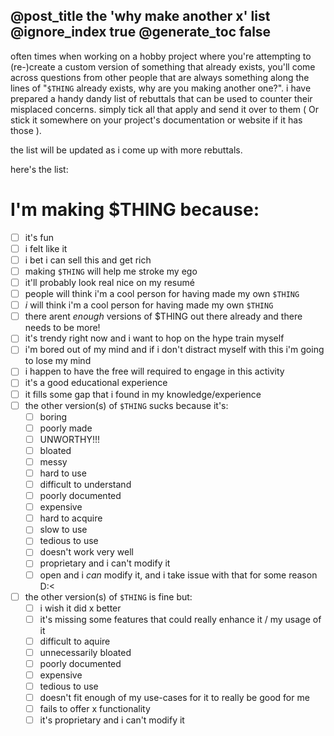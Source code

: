 @post_title the 'why make another x' list
@ignore_index true
@generate_toc false
---

often times when working on a hobby project where you're attempting to (re-)create a custom version of something that already exists, you'll come across questions from other people that are always something along the lines of "`$THING` already exists, why are you making another one?".
i have prepared a handy dandy list of rebuttals that can be used to counter their misplaced concerns.
simply tick all that apply and send it over to them ( Or stick it somewhere on your project's documentation or website if it has those ).

the list will be updated as i come up with more rebuttals.

here's the list:

# I'm making $THING because:

- [ ] it's fun
- [ ] i felt like it
- [ ] i bet i can sell this and get rich
- [ ] making `$THING` will help me stroke my ego
- [ ] it'll probably look real nice on my resumé
- [ ] people will think i'm a cool person for having made my own `$THING`
- [ ] *i* will think i'm a cool person for having made my own `$THING`
- [ ] there arent *enough* versions of $THING out there already and there needs to be more!
- [ ] it's trendy right now and i want to hop on the hype train myself
- [ ] i'm bored out of my mind and if i don't distract myself with this i'm going to lose my mind
- [ ] i happen to have the free will required to engage in this activity
- [ ] it's a good educational experience
- [ ] it fills some gap that i found in my knowledge/experience
- [ ] the other version(s) of `$THING` sucks because it's:
    - [ ] boring
    - [ ] poorly made
    - [ ] UNWORTHY!!!
    - [ ] bloated
    - [ ] messy
    - [ ] hard to use
    - [ ] difficult to understand
    - [ ] poorly documented
    - [ ] expensive
    - [ ] hard to acquire
    - [ ] slow to use
    - [ ] tedious to use
    - [ ] doesn't work very well
    - [ ] proprietary and i can't modify it
    - [ ] open and i *can* modify it, and i take issue with that for some reason D:<
- [ ] the other version(s) of `$THING` is fine but:
    - [ ] i wish it did x better
    - [ ] it's missing some features that could really enhance it / my usage of it 
    - [ ] difficult to aquire
    - [ ] unnecessarily bloated
    - [ ] poorly documented
    - [ ] expensive
    - [ ] tedious to use
    - [ ] doesn't fit enough of my use-cases for it to really be good for me
    - [ ] fails to offer x functionality
    - [ ] it's proprietary and i can't modify it
